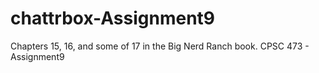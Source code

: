 # chattrbox-Assignment9
Chapters 15, 16, and some of 17 in the Big Nerd Ranch book. CPSC 473 - Assignment9
